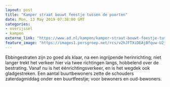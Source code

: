 ```yaml
---
layout: post
title: "Kamper straat bouwt feestje tussen de poorten"
date: Mon, 13 May 2019 07:38:00 GMT
categories: 
- overijssel 
- kampen 
externe_link: "https://www.ad.nl/kampen/kamper-straat-bouwt-feestje-tussen-de-poorten~a4cb24ab/"
feature_image: "https://images1.persgroep.net/rcs/v2hJFTXiDEAjBfquw-U2jcHhlKg/diocontent/147992449/_fitwidth/400/?appId=21791a8992982cd8da851550a453bd7f&quality=0.7"
---
```


Ebbingestraten zijn zo goed als klaar, na een ingrijpende herinrichting; niet langer trekt het verkeer hier via twee richtingen langs, hobbelend over de bestrating. Vanaf nu is het éénrichtingsverkeer, en is het wegdek ook gladgestreken. Een aantal buurtbewoners zette de schouders zaterdagmiddag onder een buurtfeestje; voor bewoners en oud-bewoners.
